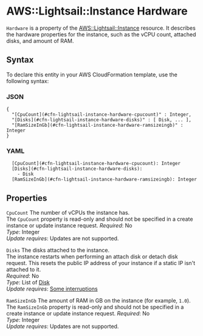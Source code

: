 # AWS::Lightsail::Instance Hardware<a name="aws-properties-lightsail-instance-hardware"></a>

`Hardware` is a property of the [AWS::Lightsail::Instance](https://docs.aws.amazon.com/AWSCloudFormation/latest/UserGuide/aws-resource-lightsail-instance.html) resource\. It describes the hardware properties for the instance, such as the vCPU count, attached disks, and amount of RAM\.

## Syntax<a name="aws-properties-lightsail-instance-hardware-syntax"></a>

To declare this entity in your AWS CloudFormation template, use the following syntax:

### JSON<a name="aws-properties-lightsail-instance-hardware-syntax.json"></a>

```
{
  "[CpuCount](#cfn-lightsail-instance-hardware-cpucount)" : Integer,
  "[Disks](#cfn-lightsail-instance-hardware-disks)" : [ Disk, ... ],
  "[RamSizeInGb](#cfn-lightsail-instance-hardware-ramsizeingb)" : Integer
}
```

### YAML<a name="aws-properties-lightsail-instance-hardware-syntax.yaml"></a>

```
  [CpuCount](#cfn-lightsail-instance-hardware-cpucount): Integer
  [Disks](#cfn-lightsail-instance-hardware-disks):
    - Disk
  [RamSizeInGb](#cfn-lightsail-instance-hardware-ramsizeingb): Integer
```

## Properties<a name="aws-properties-lightsail-instance-hardware-properties"></a>

`CpuCount` <a name="cfn-lightsail-instance-hardware-cpucount"></a>
The number of vCPUs the instance has\.  
The `CpuCount` property is read\-only and should not be specified in a create instance or update instance request\.
_Required_: No  
_Type_: Integer  
_Update requires_: Updates are not supported\.

`Disks` <a name="cfn-lightsail-instance-hardware-disks"></a>
The disks attached to the instance\.  
The instance restarts when performing an attach disk or detach disk request\. This resets the public IP address of your instance if a static IP isn't attached to it\.  
_Required_: No  
_Type_: List of [Disk](aws-properties-lightsail-instance-disk.md)  
_Update requires_: [Some interruptions](https://docs.aws.amazon.com/AWSCloudFormation/latest/UserGuide/using-cfn-updating-stacks-update-behaviors.html#update-some-interrupt)

`RamSizeInGb` <a name="cfn-lightsail-instance-hardware-ramsizeingb"></a>
The amount of RAM in GB on the instance \(for example, `1.0`\)\.  
The `RamSizeInGb` property is read\-only and should not be specified in a create instance or update instance request\.
_Required_: No  
_Type_: Integer  
_Update requires_: Updates are not supported\.

